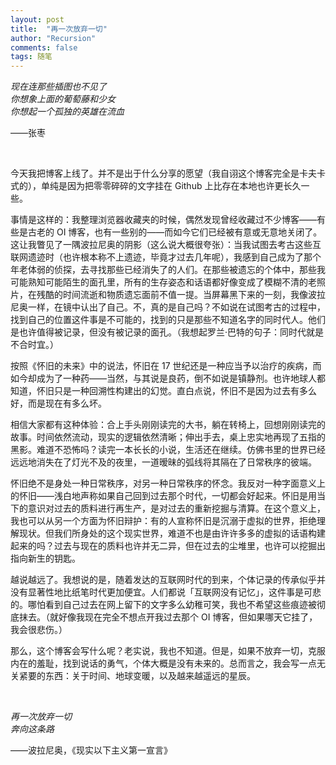 ```yaml
---
layout: post
title:  "再一次放弃一切"
author: "Recursion"
comments: false
tags: 随笔
---
```


*现在连那些插图也不见了*  
*你想象上面的葡萄藤和少女*  
*你想起一个孤独的英雄在流血*

——张枣

&nbsp;

今天我把博客上线了。并不是出于什么分享的愿望（我自诩这个博客完全是卡夫卡式的），单纯是因为把零零碎碎的文字挂在 Github 上比存在本地也许更长久一些。

事情是这样的：我整理浏览器收藏夹的时候，偶然发现曾经收藏过不少博客——有些是古老的 OI 博客，也有一些别的——而如今它们已经被有意或无意地关闭了。这让我瞥见了一隅波拉尼奥的阴影（这么说大概很夸张）：当我试图去考古这些互联网遗迹时（也许根本称不上遗迹，毕竟才过去几年呢），我感到自己成为了那个年老体弱的侦探，去寻找那些已经消失了的人们。在那些被遗忘的个体中，那些我可能熟知可能陌生的面孔里，所有的生存姿态和话语都好像变成了模糊不清的老照片，在残酷的时间流逝和物质遗忘面前不值一提。当屏幕黑下来的一刻，我像波拉尼奥一样，在镜中认出了自己。不，真的是自己吗？不如说在试图考古的过程中，找到自己的位置这件事是不可能的，找到的只是那些不知道名字的同时代人。他们是也许值得被记录，但没有被记录的面孔。（我想起罗兰·巴特的句子：同时代就是不合时宜。）

按照《怀旧的未来》中的说法，怀旧在 17 世纪还是一种应当予以治疗的疾病，而如今却成为了一种药——当然，与其说是良药，倒不如说是镇静剂。也许地球人都知道，怀旧只是一种回溯性构建出的幻觉。直白点说，怀旧不是因为过去有多么好，而是现在有多么坏。

相信大家都有这种体验：合上手头刚刚读完的大书，躺在转椅上，回想刚刚读完的故事。时间依然流动，现实的逻辑依然清晰；伸出手去，桌上忠实地再现了五指的黑影。难道不恐怖吗？读完一本长长的小说，生活还在继续。仿佛书里的世界已经远远地消失在了灯光不及的夜里，一道暧昧的弧线将其隔在了日常秩序的彼端。

怀旧绝不是身处一种日常秩序，对另一种日常秩序的怀念。我反对一种字面意义上的怀旧——浅白地声称如果自己回到过去那个时代，一切都会好起来。怀旧是用当下的意识对过去的质料进行再生产，是对过去的重新挖掘与清算。在这个意义上，我也可以从另一个方面为怀旧辩护：有的人宣称怀旧是沉溺于虚拟的世界，拒绝理解现状。但我们所身处的这个现实世界，难道不也是由许许多多的虚拟的话语构建起来的吗？过去与现在的质料也许并无二异，但在过去的尘堆里，也许可以挖掘出指向新生的钥匙。

越说越远了。我想说的是，随着发达的互联网时代的到来，个体记录的传承似乎并没有显著性地比纸笔时代更加便宜。人们都说「互联网没有记忆」，这件事是可悲的。哪怕看到自己过去在网上留下的文字多么幼稚可笑，我也不希望这些痕迹被彻底抹去。（就好像我现在完全不想点开我过去那个 OI 博客，但如果哪天它挂了，我会很悲伤。）

那么，这个博客会写什么呢？老实说，我也不知道。但是，如果不放弃一切，克服内在的羞耻，找到说话的勇气，个体大概是没有未来的。总而言之，我会写一点无关紧要的东西：关于时间、地球变暖，以及越来越遥远的星辰。

&nbsp;

*再一次放弃一切*  
*奔向这条路*

——波拉尼奥，《现实以下主义第一宣言》
